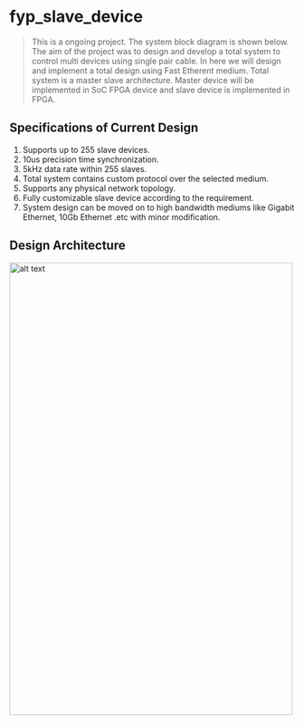 # fyp_slave_device

> This is a ongoing project. The system block diagram is shown below. The aim of the project was to design and develop a total system to control multi devices using single pair cable. In here we will design and implement a total design using Fast Etherent medium. Total system is a master slave architecture. Master device will be implemented in SoC FPGA device and slave device is implemented in FPGA. 

## Specifications of Current Design

1. Supports up to 255 slave devices.
2. 10us precision time synchronization.
3. 5kHz data rate within 255 slaves.
4. Total system contains custom protocol over the selected medium.
5. Supports any physical network topology.
5. Fully customizable slave device according to the requirement.
6. System design can be moved on to high bandwidth mediums like Gigabit Ethernet, 10Gb Ethernet .etc with minor modification.

## Design Architecture
<img src="https://github.com/SandaruJayawardana/fyp_slave_device/blob/main/slave%20design.png" alt="alt text" width="500" height="800">

